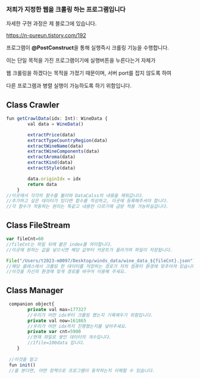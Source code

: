 ### 저희가 지정한 웹을 크롤링 하는 프로그램입니다

자세한 구현 과정은 제 블로그에 있습니다. 

https://n-pureun.tistory.com/192

프로그램이   **@PostConstruct**을 통해 실행즉시 크롤링 기능을 수행합니다.

이는 단일 목적을 가진 프로그램이기에 실행버튼을 누른다는거 자체가 

웹 크롤링을 하겠다는 목적을 가졌기 때문이며, 서버 port를 잡지 않도록 하여

다른 프로그램과 병렬 실행이 가능하도록 하기 위함입니다.

## Class Crawler

```jsx
fun getCrawlData(idx: Int): WineData {
        val data = WineData()

        extractPrice(data)
        extractTypeCountryRegion(data)
        extractWineName(data)
        extractWineComponents(data)
        extractAroma(data)
        extractKind(data)
        extractStyle(data)

        data.originIdx = idx
        return data
    }
//이곳에서 각각의 함수를 불러와 DataCalss의 내용을 채워갑니다. 
//추가하고 싶은 데이터가 있다면 함수를 작성하고, 이곳에 등록해주셔야 합니다.
//각 함수가 작동하는 원리는 똑같고 내용만 다르기에 금방 적용 가능하실겁니다.
```

## Class FileStream

```jsx
var fileCnt=60
//fileCnt는 파일 뒤에 붙은 index를 의미합니다. 
//이곳에 원하는 값을 넣으시면 해당 값부터 카운트가 올라가며 파일이 저장됩니다.

File("/Users/t2023-m0097/Desktop/winds_data/wine_data_${fileCnt}.json")
//해당 클래스에서 크롤링 한 데이터를 저장하는 경로가 저의 컴퓨터 환경에 맞추어져 있습니다. 
//이것을 자신의 환경에 맞게 경로를 바꾸어 이용해 주세요.
```

## Class Manager

```jsx
 companion object{
        private val max=177327
        //우리가 어떤 idx부터 크롤링 했는지 기록해두기 위함입니다.
        private val now=161865
        //우리가 어떤 idx까지 진행했는지를 넣어주세요.
        private var cnt=5900
        //현재 파일로 쌓인 데이터의 개수입니다. 
        //1file=100data 입니다.
    }
    
 //이것을 알고 
 fun init()
 //을 본다면, 어떤 정책으로 프로그램이 동작하는지 이해할 수 있습니다.
```
